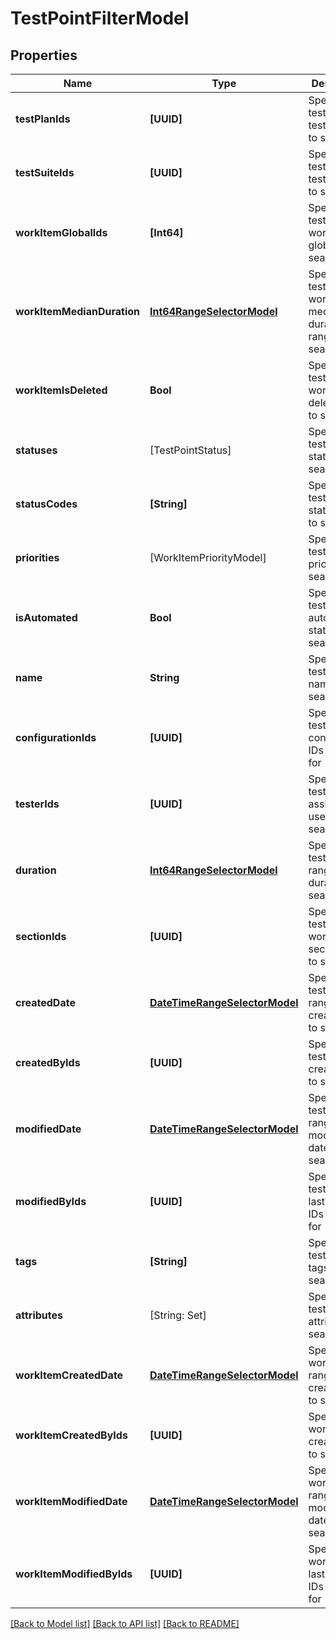 # TestPointFilterModel

## Properties
Name | Type | Description | Notes
------------ | ------------- | ------------- | -------------
**testPlanIds** | **[UUID]** | Specifies a test point test plan IDS to search for | [optional] 
**testSuiteIds** | **[UUID]** | Specifies a test point test suite IDs to search for | [optional] 
**workItemGlobalIds** | **[Int64]** | Specifies a test point work item global IDs to search for | [optional] 
**workItemMedianDuration** | [**Int64RangeSelectorModel**](Int64RangeSelectorModel.md) | Specifies a test point work item median duration range to search for | [optional] 
**workItemIsDeleted** | **Bool** | Specifies a test point work item is deleted flag to search for | [optional] 
**statuses** | [TestPointStatus] | Specifies a test point statuses to search for | [optional] 
**statusCodes** | **[String]** | Specifies a test point status codes to search for | [optional] 
**priorities** | [WorkItemPriorityModel] | Specifies a test point priorities to search for | [optional] 
**isAutomated** | **Bool** | Specifies a test point automation status to search for | [optional] 
**name** | **String** | Specifies a test point name to search for | [optional] 
**configurationIds** | **[UUID]** | Specifies a test point configuration IDs to search for | [optional] 
**testerIds** | **[UUID]** | Specifies a test point assigned user IDs to search for | [optional] 
**duration** | [**Int64RangeSelectorModel**](Int64RangeSelectorModel.md) | Specifies a test point range of duration to search for | [optional] 
**sectionIds** | **[UUID]** | Specifies a test point work item section IDs to search for | [optional] 
**createdDate** | [**DateTimeRangeSelectorModel**](DateTimeRangeSelectorModel.md) | Specifies a test point range of creation date to search for | [optional] 
**createdByIds** | **[UUID]** | Specifies a test point creator IDs to search for | [optional] 
**modifiedDate** | [**DateTimeRangeSelectorModel**](DateTimeRangeSelectorModel.md) | Specifies a test point range of last modification date to search for | [optional] 
**modifiedByIds** | **[UUID]** | Specifies a test point last editor IDs to search for | [optional] 
**tags** | **[String]** | Specifies a test point tags to search for | [optional] 
**attributes** | [String: Set<String>] | Specifies a test point attributes to search for | [optional] 
**workItemCreatedDate** | [**DateTimeRangeSelectorModel**](DateTimeRangeSelectorModel.md) | Specifies a work item range of creation date to search for | [optional] 
**workItemCreatedByIds** | **[UUID]** | Specifies a work item creator IDs to search for | [optional] 
**workItemModifiedDate** | [**DateTimeRangeSelectorModel**](DateTimeRangeSelectorModel.md) | Specifies a work item range of last modification date to search for | [optional] 
**workItemModifiedByIds** | **[UUID]** | Specifies a work item last editor IDs to search for | [optional] 

[[Back to Model list]](../README.md#documentation-for-models) [[Back to API list]](../README.md#documentation-for-api-endpoints) [[Back to README]](../README.md)


